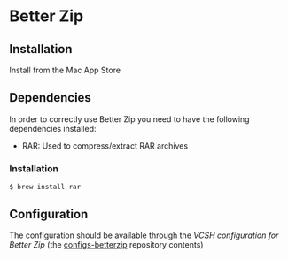 # Better Zip

## Installation

Install from the Mac App Store

## Dependencies

In order to correctly use Better Zip you need to have the following dependencies installed:
* RAR: Used to compress/extract RAR archives

### Installation

```
$ brew install rar
```

## Configuration

The configuration should be available through the *VCSH configuration for Better Zip* (the [configs-betterzip](github.com/alem0lars/configs-betterzip) repository contents)
